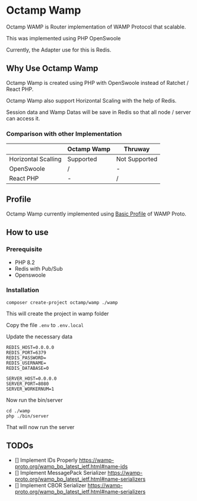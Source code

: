 # Octamp Wamp

Octamp WAMP is Router implementation of WAMP Protocol that scalable.

This was implemented using PHP OpenSwoole

Currently, the Adapter use for this is Redis.

## Why Use Octamp Wamp

Octamp Wamp is created using PHP with OpenSwoole instead of Ratchet / React PHP.

Octamp Wamp also support Horizontal Scaling with the help of Redis.

Session data and Wamp Datas will be save in Redis so that all node / server can access it.

### Comparison with other Implementation

|                     | Octamp Wamp | Thruway       |
|---------------------|-------------|---------------|
| Horizontal Scalling | Supported   | Not Supported |
| OpenSwoole          | /           | -             |
| React PHP           | -           | /             |

## Profile

Octamp Wamp currently implemented using [Basic Profile](https://wamp-proto.org/wamp_bp_latest_ietf.html) of WAMP Proto.

## How to use

### Prerequisite

- PHP 8.2
- Redis with Pub/Sub
- Openswoole

### Installation

```shell
composer create-project octamp/wamp ./wamp
```

This will create the project in wamp folder

Copy the file `.env` to `.env.local`

Update the necessary data
```
REDIS_HOST=0.0.0.0
REDIS_PORT=6379
REDIS_PASSWORD=
REDIS_USERNAME=
REDIS_DATABASE=0

SERVER_HOST=0.0.0.0
SERVER_PORT=8080
SERVER_WORKERNUM=1
```

Now run the bin/server

```shell
cd ./wamp
php ./bin/server
```

That will now run the server

## TODOs

- [] Implement IDs Properly https://wamp-proto.org/wamp_bp_latest_ietf.html#name-ids
- [] Implement MessagePack Serializer https://wamp-proto.org/wamp_bp_latest_ietf.html#name-serializers
- [] Implement CBOR Serializer https://wamp-proto.org/wamp_bp_latest_ietf.html#name-serializers